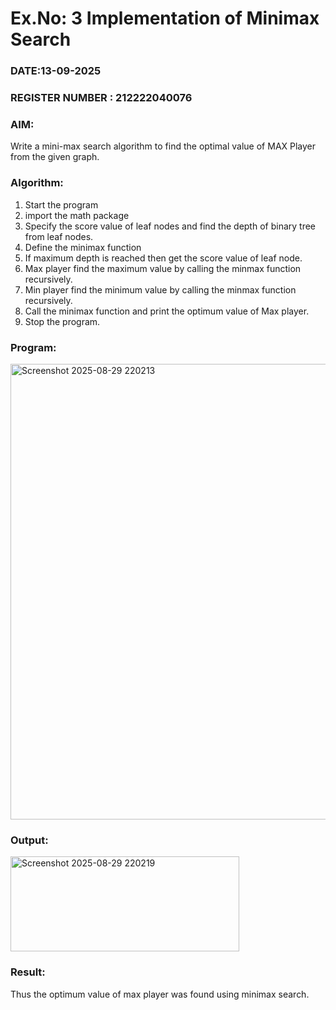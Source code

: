 # Ex.No: 3  Implementation of Minimax Search
### DATE:13-09-2025                                                                            
### REGISTER NUMBER : 212222040076
### AIM: 
Write a mini-max search algorithm to find the optimal value of MAX Player from the given graph.
### Algorithm:
1. Start the program
2. import the math package
3. Specify the score value of leaf nodes and find the depth of binary tree from leaf nodes.
4. Define the minimax function
5. If maximum depth is reached then get the score value of leaf node.
6. Max player find the maximum value by calling the minmax function recursively.
7. Min player find the minimum value by calling the minmax function recursively.
8. Call the minimax function  and print the optimum value of Max player.
9. Stop the program. 

### Program:
<img width="916" height="729" alt="Screenshot 2025-08-29 220213" src="https://github.com/user-attachments/assets/74382588-09ec-434a-8edb-86d83ece5bf0" />

### Output:
<img width="366" height="152" alt="Screenshot 2025-08-29 220219" src="https://github.com/user-attachments/assets/f32e0fef-dfa3-47e5-b908-7de8477ad06d" />

### Result:
Thus the optimum value of max player was found using minimax search.
